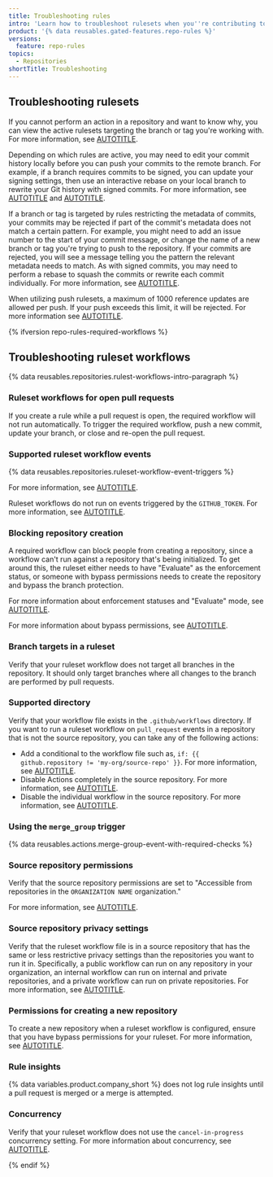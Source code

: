 ```yaml
---
title: Troubleshooting rules
intro: 'Learn how to troubleshoot rulesets when you''re contributing to a repository.'
product: '{% data reusables.gated-features.repo-rules %}'
versions:
  feature: repo-rules
topics:
  - Repositories
shortTitle: Troubleshooting
---
```


## Troubleshooting rulesets

If you cannot perform an action in a repository and want to know why, you can view the active rulesets targeting the branch or tag you're working with. For more information, see [AUTOTITLE](/repositories/configuring-branches-and-merges-in-your-repository/managing-rulesets/managing-rulesets-for-a-repository#viewing-rulesets-for-a-repository).

Depending on which rules are active, you may need to edit your commit history locally before you can push your commits to the remote branch. For example, if a branch requires commits to be signed, you can update your signing settings, then use an interactive rebase on your local branch to rewrite your Git history with signed commits. For more information, see [AUTOTITLE](/repositories/configuring-branches-and-merges-in-your-repository/managing-rulesets/available-rules-for-rulesets#require-signed-commits) and [AUTOTITLE](/get-started/using-git/using-git-rebase-on-the-command-line).

If a branch or tag is targeted by rules restricting the metadata of commits, your commits may be rejected if part of the commit's metadata does not match a certain pattern. For example, you might need to add an issue number to the start of your commit message, or change the name of a new branch or tag you're trying to push to the repository. If your commits are rejected, you will see a message telling you the pattern the relevant metadata needs to match. As with signed commits, you may need to perform a rebase to squash the commits or rewrite each commit individually. For more information, see [AUTOTITLE](/repositories/configuring-branches-and-merges-in-your-repository/managing-rulesets/available-rules-for-rulesets#metadata-restrictions).

When utilizing push rulesets, a maximum of 1000 reference updates are allowed per push. If your push exceeds this limit, it will be rejected. For more information see [AUTOTITLE](/repositories/configuring-branches-and-merges-in-your-repository/managing-rulesets/creating-rulesets-for-a-repository#creating-a-push-ruleset).

{% ifversion repo-rules-required-workflows %}

## Troubleshooting ruleset workflows

{% data reusables.repositories.rulest-workflows-intro-paragraph %}

### Ruleset workflows for open pull requests

If you create a rule while a pull request is open, the required workflow will not run automatically. To trigger the required workflow, push a new commit, update your branch, or close and re-open the pull request.

### Supported ruleset workflow events

{% data reusables.repositories.ruleset-workflow-event-triggers %}

For more information, see [AUTOTITLE](/actions/using-workflows/events-that-trigger-workflows#pull_request).

Ruleset workflows do not run on events triggered by the `GITHUB_TOKEN`. For more information, see [AUTOTITLE](/actions/security-guides/automatic-token-authentication#using-the-github_token-in-a-workflow).

### Blocking repository creation

A required workflow can block people from creating a repository, since a workflow can't run against a repository that's being initialized. To get around this, the ruleset either needs to have "Evaluate" as the enforcement status, or someone with bypass permissions needs to create the repository and bypass the branch protection.

For more information about enforcement statuses and "Evaluate" mode, see [AUTOTITLE](/repositories/configuring-branches-and-merges-in-your-repository/managing-rulesets/creating-rulesets-for-a-repository#about-using-enforcement-statuses).

For more information about bypass permissions, see [AUTOTITLE](/repositories/configuring-branches-and-merges-in-your-repository/managing-protected-branches/about-protected-branches).

### Branch targets in a ruleset

Verify that your ruleset workflow does not target all branches in the repository. It should only target branches where all changes to the branch are performed by pull requests.

### Supported directory

Verify that your workflow file exists in the `.github/workflows` directory. If you want to run a ruleset workflow on `pull_request` events in a repository that is not the source repository, you can take any of the following actions:
  * Add a conditional to the workflow file such as, `if: {{ github.repository != 'my-org/source-repo' }}`. For more information, see [AUTOTITLE](/actions/using-workflows/workflow-syntax-for-github-actions#jobsjob_idif).
  * Disable Actions completely in the source repository. For more information, see [AUTOTITLE](/repositories/managing-your-repositorys-settings-and-features/enabling-features-for-your-repository/managing-github-actions-settings-for-a-repository#managing-github-actions-permissions-for-your-repository).
  * Disable the individual workflow in the source repository. For more information, see [AUTOTITLE](/actions/using-workflows/disabling-and-enabling-a-workflow).

### Using the `merge_group` trigger

{% data reusables.actions.merge-group-event-with-required-checks %}

### Source repository permissions

Verify that the source repository permissions are set to "Accessible from repositories in the `ORGANIZATION NAME` organization."

For more information, see [AUTOTITLE](/repositories/managing-your-repositorys-settings-and-features/enabling-features-for-your-repository/managing-github-actions-settings-for-a-repository#allowing-access-to-components-in-a-private-repository).

### Source repository privacy settings

Verify that the ruleset workflow file is in a source repository that has the same or less restrictive privacy settings than the repositories you want to run it in. Specifically, a public workflow can run on any repository in your organization, an internal workflow can run on internal and private repositories, and a private workflow can run on private repositories. For more information, see [AUTOTITLE](/actions/using-workflows/about-workflows).

### Permissions for creating a new repository

To create a new repository when a ruleset workflow is configured, ensure that you have bypass permissions for your ruleset. For more information, see [AUTOTITLE](/repositories/configuring-branches-and-merges-in-your-repository/managing-rulesets/creating-rulesets-for-a-repository#granting-bypass-permissions-for-your-ruleset).

### Rule insights

{% data variables.product.company_short %} does not log rule insights until a pull request is merged or a merge is attempted.

### Concurrency

Verify that your ruleset workflow does not use the `cancel-in-progress` concurrency setting. For more information about concurrency, see [AUTOTITLE](/actions/using-jobs/using-concurrency#using-concurrency-in-different-scenarios).

{% endif %}
